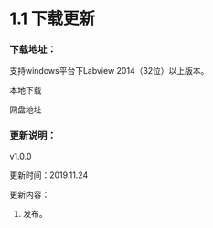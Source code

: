 # 1.1    下载更新

### 下载地址：

支持windows平台下Labview 2014（32位）以上版本。

本地下载

网盘地址

### 更新说明：

v1.0.0

更新时间：2019.11.24

更新内容：

1. 发布。